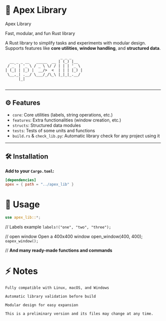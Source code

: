 # 🚀 Apex Library

   Apex Library

Fast, modular, and fun Rust library



A Rust library to simplify tasks and experiments with modular design. Supports features like **core utilities**, **window handling**, and **structured data**.

```
                         _ _ _     
  __ _ _ __   _____  __ | (_) |__  
 / _` | '_ \ / _ \ \/ / | | | '_ \ 
| (_| | |_) |  __/>  <  | | | |_) |
 \__,_| .__/ \___/_/\_\ |_|_|_.__/ 
      |_|                                              
        
```

---

## ⚙️ Features

- `core`: Core utilities (labels, string operations, etc.)
- `features`: Extra functionalities (window creation, etc.)
- `structs`: Structured data modules
- `tests`: Tests of some units and functions
- `build.rs` & `check_lib.py`: Automatic library check for any project using it

---

## 🛠 Installation

**Add to your `Cargo.toml`:**

```toml
[dependencies]
apex = { path = "../apex_lib" }
```
# 📝 Usage
```rust
use apex_lib::*;
```
// Labels example
`labels!("one", "two", "three");`


// open window 
Open a 400x400 window
open_window(400, 400);
`oapex_window();`

// **And many ready-made functions and commands**

# ⚡ Notes

    Fully compatible with Linux, macOS, and Windows

    Automatic library validation before build

    Modular design for easy expansion

    This is a preliminary version and its files may change at any time.
